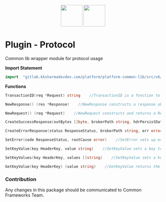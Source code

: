 <p align="center">
<img height=70px src="docs/images/logo.png">
<img height=70px src="docs/images/Go-Logo_Blue.png">
</p>

# Plugin - Protocol

Common lib wrapper module for protocol usage

**Import Statement**

```go
import	"gitlab.kksharmadevdev.com/platform/platform-common-lib/src/v6/protocol"
```

**Functions**

```go
TransactionID(req *Request) string    //TransactionID is a function to return transaction id from the protocole request
```


```go
NewResponse() (res *Response)    //NewResponse constructs a response object
```


```go
NewRequest() (req *Request)    //NewRequest constructs and returns a Request
```

```go
CreateSuccessResponse(outBytes []byte, brokerPath string, hdrPersistData string, status ResponseStatus, transactionID string) *Response    //CreateSuccessResponse create success response body
```

```go
CreateErrorResponse(status ResponseStatus, brokerPath string, err error) *Response    //CreateErrorResponse create error response body
```

```go
SetError(code ResponseStatus, rootCause error)    //SetError sets up error information on the response object.
```

```go
SetKeyValue(key HeaderKey, value string)    //SetKeyValue sets a key to a value (overwriting if it exists)
```

```go
SetKeyValues(key HeaderKey, values []string)    //SetKeyValue sets a key to a value (overwriting if it exists)
```

```go
GetKeyValue(key HeaderKey) (value string)    //GetKeyValue returns the value for a given key
```

### Contribution

Any changes in this package should be communicated to Common Frameworks Team.
